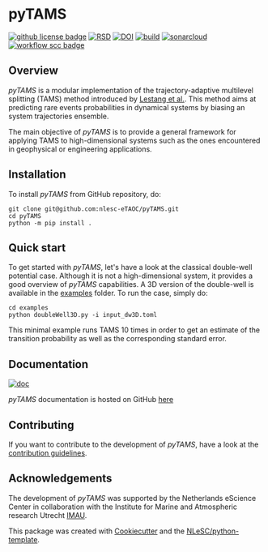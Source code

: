 # pyTAMS

[![github license badge](https://img.shields.io/github/license/nlesc-eTAOC/pyTAMS)](https://github.com/nlesc-eTAOC/pyTAMS)
[![RSD](https://img.shields.io/badge/rsd-pyTAMS-00a3e3.svg)](https://research-software-directory.org/software/pytams)
[![DOI](https://zenodo.org/badge/707169096.svg)](https://zenodo.org/doi/10.5281/zenodo.10057843)
[![build](https://github.com/nlesc-eTAOC/pyTAMS/actions/workflows/build.yml/badge.svg)](https://github.com/nlesc-eTAOC/pyTAMS/actions/workflows/build.yml)
[![sonarcloud](https://github.com/nlesc-eTAOC/pyTAMS/actions/workflows/sonarcloud.yml/badge.svg)](https://github.com/nlesc-eTAOC/pyTAMS/actions/workflows/sonarcloud.yml)
[![workflow scc badge](https://sonarcloud.io/api/project_badges/measure?project=nlesc-eTAOC_pyTAMS&metric=coverage)](https://sonarcloud.io/dashboard?id=nlesc-eTAOC_pyTAMS)


## Overview

*pyTAMS* is a modular implementation of the trajectory-adaptive multilevel splitting (TAMS) method
introduced by [Lestang et al.](https://doi.org/10.1088/1742-5468/aab856). This method aims at predicting
rare events probabilities in dynamical systems by biasing an system trajectories ensemble.

The main objective of *pyTAMS* is to provide a general framework for applying TAMS to high-dimensional
systems such as the ones encountered in geophysical or engineering applications.


## Installation

To install *pyTAMS* from GitHub repository, do:

```console
git clone git@github.com:nlesc-eTAOC/pyTAMS.git
cd pyTAMS
python -m pip install .
```

## Quick start

To get started with *pyTAMS*, let's have a look at the classical double-well potential case.
Although it is not a high-dimensional system, it provides a good overview of *pyTAMS* capabilities.
A 3D version of the double-well is available in the [examples](examples) folder. To run the case,
simply do:

```console
cd examples
python doubleWell3D.py -i input_dw3D.toml
```

This minimal example runs TAMS 10 times in order to get an estimate of the transition probability
as well as the corresponding standard error. 

## Documentation

[![doc](https://github.com/nlesc-eTAOC/pyTAMS/actions/workflows/documentation.yml/badge.svg)](https://github.com/nlesc-eTAOC/pyTAMS/actions/workflows/documentation.yml)

*pyTAMS* documentation is hosted on GitHub [here](https://nlesc-etaoc.github.io/pyTAMS/)

## Contributing

If you want to contribute to the development of *pyTAMS*,
have a look at the [contribution guidelines](CONTRIBUTING.md).

## Acknowledgements

The development of *pyTAMS* was supported by the Netherlands eScience Center
in collaboration with the Institute for Marine and Atmospheric research Utrecht [IMAU](https://www.uu.nl/onderzoek/imau).

This package was created with [Cookiecutter](https://github.com/audreyr/cookiecutter) and the [NLeSC/python-template](https://github.com/NLeSC/python-template).

